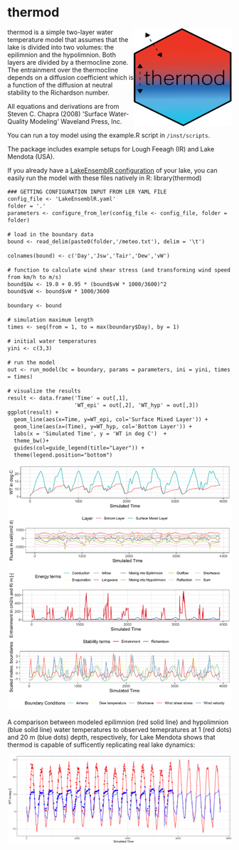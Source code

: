 # thermod
<a href="https://github.com/robertladwig/thermod"><img src="images/thermod.png" align="right" height="220" width="220" ></a>

thermod is a simple two-layer water temperature model that assumes that the lake is divided into two volumes: the epilimnion and the hypolimnion. Both layers are divided by a thermocline zone. The entrainment over the thermocline depends on a diffusion coefficient which is a function of the diffusion at neutral stability to the Richardson number.

All equations and derivations are from Steven C. Chapra (2008) 'Surface Water-Quality Modeling' Waveland Press, Inc.

You can run a toy model using the example.R script in `/inst/scripts`.

The package includes example setups for Lough Feeagh (IR) and Lake Mendota (USA).

If you already have a [LakeEnsemblR configuration](https://github.com/aemon-j/LakeEnsemblR) of your lake, you can easily run the model with these files natively in R:
library(thermod)
```
### GETTING CONFIGURATION INPUT FROM LER YAML FILE
config_file <- 'LakeEnsemblR.yaml'
folder = '.'
parameters <- configure_from_ler(config_file <- config_file, folder = folder)

# load in the boundary data
bound <- read_delim(paste0(folder,'/meteo.txt'), delim = '\t')

colnames(bound) <- c('Day','Jsw','Tair','Dew','vW')

# function to calculate wind shear stress (and transforming wind speed from km/h to m/s)
bound$Uw <- 19.0 + 0.95 * (bound$vW * 1000/3600)^2 
bound$vW <- bound$vW * 1000/3600

boundary <- bound

# simulation maximum length
times <- seq(from = 1, to = max(boundary$Day), by = 1)

# initial water temperatures
yini <- c(3,3) 

# run the model
out <- run_model(bc = boundary, params = parameters, ini = yini, times = times)

# visualize the results
result <- data.frame('Time' = out[,1],
                     'WT_epi' = out[,2], 'WT_hyp' = out[,3])
ggplot(result) +
  geom_line(aes(x=Time, y=WT_epi, col='Surface Mixed Layer')) +
  geom_line(aes(x=(Time), y=WT_hyp, col='Bottom Layer')) +
  labs(x = 'Simulated Time', y = 'WT in deg C')  +
  theme_bw()+
  guides(col=guide_legend(title="Layer")) +
  theme(legend.position="bottom")
```
![](images/2L_visual_result.png)<!-- -->

A comparison between modeled epilimnion (red solid line) and hypolimnion (blue solid line) water temperatures to observed temepratures at 1 (red dots) and 20 m (blue dots) depth, respectively, for Lake Mendota shows that thermod is capable of sufficently replicating real lake dynamics:

![](inst/mendota/2L_compare_mendota.png)<!-- -->

